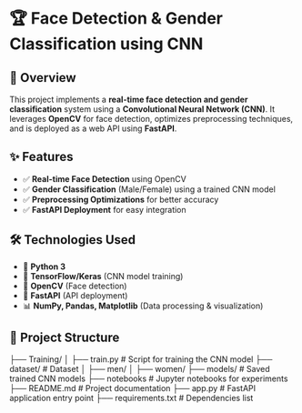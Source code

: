 # 🏆 Face Detection & Gender Classification using CNN  

## 📝 Overview  
This project implements a **real-time face detection and gender classification** system using a **Convolutional Neural Network (CNN)**. It leverages **OpenCV** for face detection, optimizes preprocessing techniques, and is deployed as a web API using **FastAPI**.  

## ✨ Features  
- ✅ **Real-time Face Detection** using OpenCV  
- ✅ **Gender Classification** (Male/Female) using a trained CNN model  
- ✅ **Preprocessing Optimizations** for better accuracy  
- ✅ **FastAPI Deployment** for easy integration  

## 🛠️ Technologies Used  
- 🐍 **Python 3**  
- 🤖 **TensorFlow/Keras** (CNN model training)  
- 📸 **OpenCV** (Face detection)  
- 🚀 **FastAPI** (API deployment)  
- 📊 **NumPy, Pandas, Matplotlib** (Data processing & visualization)  

## 📂 Project Structure  
├── Training/ 
│ ├── train.py # Script for training the CNN model
├── dataset/ # Dataset
│ ├── men/
│ ├── women/
├── models/ # Saved trained CNN models
├── notebooks # Jupyter notebooks for experiments
├── README.md # Project documentation
├── app.py # FastAPI application entry point
├── requirements.txt # Dependencies list
